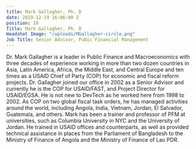 ```yaml
---
title: Mark Gallagher, Ph. D
date: 2019-12-19 16:06:00 Z
position: 10
Title: Mark Gallagher, Ph. D
Headshot Image: "/uploads/MGallagher-circle.png"
Job Title: Senior Advisor, Pubic Financial Management
---
```


Dr. Mark Gallagher is a leader in Public Finance and Macroeconomics with three decades of experience working in more than two dozen countries in Asia, Latin America, Africa, the Middle East, and Central Europe and ten times as a USAID Chief of Party (COP) for economic and fiscal reform projects. Dr. Gallagher joined our office in 2002 as a Senior Advisor and currently he is the COP for USAID/FAST, and Project Director for USAID/EGSA. He is not new to DevTech as he worked here from 1998 to 2002. As COP on two global fiscal task orders, he has managed activities around the world, including Angola, India, Vietnam, Jordan, El Salvador, Guatemala, and others. Mark has been a trainer and professor of PFM at universities, such as Columbia University in NYC and the University of Jordan. He trained in USAID offices and counterparts, as well as provided technical assistance in places from the Parliament of Bangladesh to the Ministry of Finance of Angola and the Ministry of Finance of Lao PDR. 
